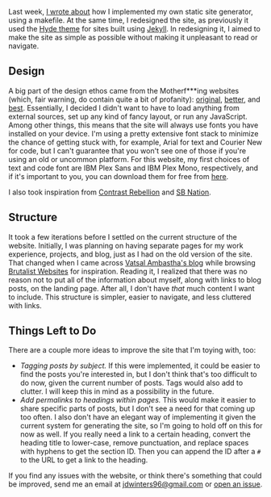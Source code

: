 <!-- Website Redesign -->
<!-- 2018-03-19 -->

Last week,
[I wrote about](/2018-03-12-writing-my-own-static-site-generator-with-a-makefile.html)
how I implemented my own static site generator, using a makefile.  At the same
time, I redesigned the site, as previously it used the
[Hyde theme](http://hyde.getpoole.com/) for sites built using
[Jekyll](https://jekyllrb.com/).  In redesigning it, I aimed to make the site
as simple as possible without making it unpleasant to read or navigate.

## Design

A big part of the design ethos came from the Motherf\*\*\*ing websites (which,
fair warning, do contain quite a bit of profanity):
[original](http://motherfuckingwebsite.com/),
[better](http://bettermotherfuckingwebsite.com/), and
[best](https://bestmotherfucking.website/).  Essentially, I decided I didn't
want to have to load anything from external sources, set up any kind of fancy
layout, or run any JavaScript.  Among other things, this means that the site
will always use fonts you have installed on your device.  I'm using a pretty
extensive font stack to minimize the chance of getting stuck with, for example,
Arial for text and Courier New for code, but I can't guarantee that you won't
see one of those if you're using an old or uncommon platform.  For this
website, my first choices of text and code font are IBM Plex Sans and IBM Plex
Mono, respectively, and if it's important to you, you can download them for
free from [here](https://github.com/ibm/plex).

I also took inspiration from
[Contrast Rebellion](http://contrastrebellion.com/) and
[SB Nation](https://www.sbnation.com).

## Structure

It took a few iterations before I settled on the current structure of the
website.  Initially, I was planning on having separate pages for my work
experience, projects, and blog, just as I had on the old version of the site.
That changed when I came across
[Vatsal Ambastha's blog](http://www.vatsalambastha.com/) while browsing
[Brutalist Websites](http://brutalistwebsites.com/) for inspiration.  Reading
it, I realized that there was no reason not to put all of the information about
myself, along with links to blog posts, on the landing page.  After all, I
don't have *that* much content I want to include.  This structure is simpler,
easier to navigate, and less cluttered with links.

## Things Left to Do

There are a couple more ideas to improve the site that I'm toying with, too:

* *Tagging posts by subject.*  If this were implemented, it could be easier to
  find the posts you're interested in, but I don't think that's too difficult
  to do now, given the current number of posts.  Tags would also add to
  clutter.  I will keep this in mind as a possibility in the future.
* *Add permalinks to headings within pages.*  This would make it easier to
  share specific parts of posts, but I don't see a need for that coming up too
  often.  I also don't have an elegant way of implementing it given the current
  system for generating the site, so I'm going to hold off on this for now as
  well.  If you really need a link to a certain heading, convert the heading
  title to lower-case, remove punctuation, and replace spaces with hyphens to
  get the section ID.  Then you can append the ID after a `#` to the URL to get
  a link to the heading.

If you find any issues with the website, or think there's something that could
be improved, send me an email at
[jdwinters96@gmail.com](mailto:jdwinters96@gmail.com) or
[open an issue](https://github.com/jdw1996/jdw1996.github.io/issues/new).

